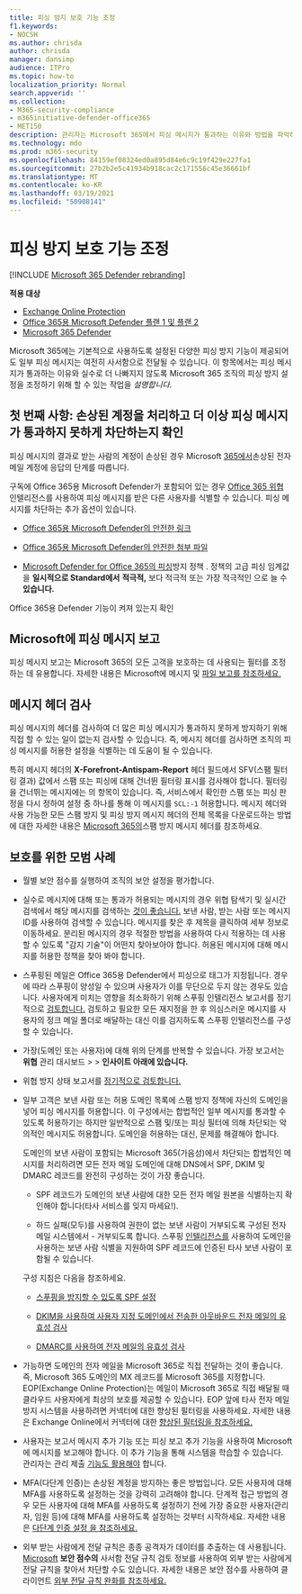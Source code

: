 ```yaml
---
title: 피싱 방지 보호 기능 조정
f1.keywords:
- NOCSH
ms.author: chrisda
author: chrisda
manager: dansimp
audience: ITPro
ms.topic: how-to
localization_priority: Normal
search.appverid: ''
ms.collection:
- M365-security-compliance
- m365initiative-defender-office365
- MET150
description: 관리자는 Microsoft 365에서 피싱 메시지가 통과하는 이유와 방법을 파악하고 향후 더 많은 피싱 메시지를 방지하는 방법을 확인할 수 있습니다.
ms.technology: mdo
ms.prod: m365-security
ms.openlocfilehash: 84159ef08324ed0a895d84e6c9c19f429e227fa1
ms.sourcegitcommit: 27b2b2e5c41934b918cac2c171556c45e36661bf
ms.translationtype: MT
ms.contentlocale: ko-KR
ms.lasthandoff: 03/19/2021
ms.locfileid: "50908141"
---
```

# <a name="tune-anti-phishing-protection"></a>피싱 방지 보호 기능 조정

[!INCLUDE [Microsoft 365 Defender rebranding](../includes/microsoft-defender-for-office.md)]

**적용 대상**
- [Exchange Online Protection](exchange-online-protection-overview.md)
- [Office 365용 Microsoft Defender 플랜 1 및 플랜 2](office-365-atp.md)
- [Microsoft 365 Defender](../mtp/microsoft-threat-protection.md)

Microsoft 365에는 기본적으로 사용하도록 설정된 다양한 피싱 방지 기능이 제공되어도 일부 피싱 메시지는 여전히 사서함으로 전달될 수 있습니다. 이 항목에서는 피싱 메시지가 통과하는 이유와 실수로 더 나빠지지 않도록 Microsoft 365 조직의 피싱 방지 설정을 조정하기 위해 할 수 있는 작업을 _설명합니다._

## <a name="first-things-first-deal-with-any-compromised-accounts-and-make-sure-you-block-any-more-phishing-messages-from-getting-through"></a>첫 번째 사항: 손상된 계정을 처리하고 더 이상 피싱 메시지가 통과하지 못하게 차단하는지 확인

피싱 메시지의 결과로 받는 사람의 계정이 손상된 경우 Microsoft [365에서](responding-to-a-compromised-email-account.md)손상된 전자 메일 계정에 응답의 단계를 따릅니다.

구독에 Office 365용 Microsoft Defender가 포함되어 있는 경우 [Office 365 위협](office-365-ti.md) 인텔리전스를 사용하여 피싱 메시지를 받은 다른 사용자를 식별할 수 있습니다. 피싱 메시지를 차단하는 추가 옵션이 있습니다.

- [Office 365용 Microsoft Defender의 안전한 링크](set-up-atp-safe-links-policies.md)

- [Office 365용 Microsoft Defender의 안전한 첨부 파일](set-up-atp-safe-attachments-policies.md)

- [Microsoft Defender for Office 365의 피싱](configure-atp-anti-phishing-policies.md)방지 정책 . 정책의 고급 피싱  임계값을 **일시적으로 Standard에서** **적극적,** 보다 적극적 또는 가장 적극적인 으로 늘 수 **있습니다.**

Office 365용 Defender 기능이 켜져 있는지 확인

## <a name="report-the-phishing-message-to-microsoft"></a>Microsoft에 피싱 메시지 보고

피싱 메시지 보고는 Microsoft 365의 모든 고객을 보호하는 데 사용되는 필터를 조정하는 데 유용합니다. 자세한 내용은 Microsoft에 메시지 및 [파일 보고를 참조하세요.](report-junk-email-messages-to-microsoft.md)

## <a name="inspect-the-message-headers"></a>메시지 헤더 검사

피싱 메시지의 헤더를 검사하여 더 많은 피싱 메시지가 통과하지 못하게 방지하기 위해 직접 할 수 있는 일이 없는지 검사할 수 있습니다. 즉, 메시지 헤더를 검사하면 조직의 피싱 메시지를 허용한 설정을 식별하는 데 도움이 될 수 있습니다.

특히 메시지 헤더의 **X-Forefront-Antispam-Report** 헤더 필드에서 SFV(스팸 필터링 결과) 값에서 스팸 또는 피싱에 대해 건너뛴 필터링 표시를 검사해야 합니다. 필터링을 건너뛰는 메시지에는 의 항목이 있습니다. 즉, 서비스에서 확인한 스팸 또는 피싱 판정을 다시 정하여 설정 중 하나를 통해 이 메시지를 `SCL:-1` 허용합니다. 메시지 헤더와 사용 가능한 모든 스팸 방지 및 피싱 방지 메시지 헤더의 전체 목록을 다운로드하는 방법에 대한 자세한 내용은 [Microsoft 365의](anti-spam-message-headers.md)스팸 방지 메시지 헤더를 참조하세요.

## <a name="best-practices-to-stay-protected"></a>보호를 위한 모범 사례

- 월별 보안 점수를 [](../mtp/microsoft-secure-score.md) 실행하여 조직의 보안 설정을 평가합니다.

- 실수로 메시지에 대해 또는 통과가 허용되는 메시지의 경우 위협 탐색기 및 실시간 검색에서 해당 메시지를 검색하는 [것이 좋습니다.](threat-explorer.md) 보낸 사람, 받는 사람 또는 메시지 ID를 사용하여 검색할 수 있습니다. 메시지를 찾은 후 제목을 클릭하여 세부 정보로 이동하세요. 분리된 메시지의 경우 적절한 방법을 사용하여 다시 적용하는 데 사용할 수 있도록 "감지 기술"이 어떤지 찾아보아야 합니다. 허용된 메시지에 대해 메시지를 허용한 정책을 찾아 봐야 합니다.

- 스푸핑된 메일은 Office 365용 Defender에서 피싱으로 태그가 지정됩니다. 경우에 따라 스푸핑이 양성일 수 있으며 사용자가 이를 무단으로 두지 않는 경우도 있습니다. 사용자에게 미치는 영향을 최소화하기 위해 스푸핑 인텔리전스 보고서를 정기적으로 [검토합니다.](learn-about-spoof-intelligence.md) 검토하고 필요한 모든 재지정을 한 후 의심스러운 [](set-up-anti-phishing-policies.md#spoof-settings) 메시지를 사용자의 정크  메일 폴더로 배달하는 대신 이를 검지하도록 스푸핑 인텔리전스를 구성할 수 있습니다.

- 가장(도메인 또는 사용자)에 대해 위의 단계를 반복할 수 있습니다. 가장 보고서는 **위협** 관리 대시보드 \>  \> **인사이트 아래에 있습니다.**

- 위협 방지 상태 보고서를 [정기적으로 검토합니다.](view-reports-for-atp.md#threat-protection-status-report)

- 일부 고객은 보낸 사람 또는 허용 도메인 목록에 스팸 방지 정책에 자신의 도메인을 넣어 피싱 메시지를 허용합니다. 이 구성에서는 합법적인 일부 메시지를 통과할 수 있도록 허용하기는 하지만 일반적으로 스팸 및/또는 피싱 필터에 의해 차단되는 악의적인 메시지도 허용합니다. 도메인을 허용하는 대신, 문제를 해결해야 합니다.

  도메인의 보낸 사람이 포함되는 Microsoft 365(가음성)에서 차단되는 합법적인 메시지를 처리하려면 모든 전자 메일 도메인에 대해 DNS에서 SPF,  DKIM 및 DMARC 레코드를 완전히 구성하는 것이 가장 좋습니다.

  - SPF 레코드가 도메인의  보낸 사람에 대한 모든 전자 메일 원본을 식별하는지 확인해야 합니다(타사 서비스를 잊지 마세요!).

  - 하드 실패(모두)를 사용하여 권한이 없는 보낸 사람이 거부되도록 구성된 전자 메일 시스템에서 \- 거부되도록 합니다. 스푸핑 [인텔리전스를](learn-about-spoof-intelligence.md) 사용하여 도메인을 사용하는 보낸 사람 식별을 지원하여 SPF 레코드에 인증된 타사 보낸 사람이 포함될 수 있습니다.

  구성 지침은 다음을 참조하세요.

  - [스푸핑을 방지할 수 있도록 SPF 설정](set-up-spf-in-office-365-to-help-prevent-spoofing.md)

  - [DKIM을 사용하여 사용자 지정 도메인에서 전송한 아웃바운드 전자 메일의 유효성 검사](use-dkim-to-validate-outbound-email.md)

  - [DMARC를 사용하여 전자 메일의 유효성 검사](use-dmarc-to-validate-email.md)

- 가능하면 도메인의 전자 메일을 Microsoft 365로 직접 전달하는 것이 좋습니다. 즉, Microsoft 365 도메인의 MX 레코드를 Microsoft 365를 지정합니다. EOP(Exchange Online Protection)는 메일이 Microsoft 365로 직접 배달될 때 클라우드 사용자에게 최상의 보호를 제공할 수 있습니다. EOP 앞에 타사 전자 메일방지 시스템을 사용하려면 커넥터에 대한 향상된 필터링을 사용하세요. 자세한 내용은 Exchange Online에서 커넥터에 대한 [향상된 필터링을 참조하세요.](/Exchange/mail-flow-best-practices/use-connectors-to-configure-mail-flow/enhanced-filtering-for-connectors)

- 사용자는 보고서 [](enable-the-report-message-add-in.md) 메시지 추가 기능 또는 [](enable-the-report-phish-add-in.md) 피싱 보고 추가 기능을 사용하여 Microsoft에 메시지를 보고해야 합니다. 이 추가 기능을 통해 시스템을 학습할 수 있습니다. 관리자는 관리 제출 [기능도 활용해야](admin-submission.md) 합니다.

- MFA(다단계 인증)는 손상된 계정을 방지하는 좋은 방법입니다. 모든 사용자에 대해 MFA를 사용하도록 설정하는 것을 강력히 고려해야 합니다. 단계적 접근 방법의 경우 모든 사용자에 대해 MFA를 사용하도록 설정하기 전에 가장 중요한 사용자(관리자, 임원 등)에 대해 MFA를 사용하도록 설정하는 것부터 시작하세요. 자세한 내용은 [다단계 인증 설정 을 참조하세요.](../../admin/security-and-compliance/set-up-multi-factor-authentication.md)

- 외부 받는 사람에게 전달 규칙은 종종 공격자가 데이터를 추출하는 데 사용됩니다. [Microsoft](../mtp/microsoft-secure-score.md) **보안 점수의** 사서함 전달 규칙 검토 정보를 사용하여 외부 받는 사람에게 전달 규칙을 찾아서 차단할 수도 있습니다. 자세한 내용은 보안 점수를 사용하여 클라이언트 [외부 전달 규칙 완화를 참조하세요.](/archive/blogs/office365security/mitigating-client-external-forwarding-rules-with-secure-score)